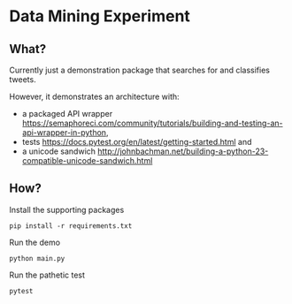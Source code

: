 # Data Mining Experiment

## What?

Currently just a demonstration package that searches for and classifies tweets.

However, it demonstrates an architecture with:

* a packaged API wrapper <https://semaphoreci.com/community/tutorials/building-and-testing-an-api-wrapper-in-python>, 
* tests <https://docs.pytest.org/en/latest/getting-started.html> and 
* a unicode sandwich <http://johnbachman.net/building-a-python-23-compatible-unicode-sandwich.html>

## How?

Install the supporting packages

```
pip install -r requirements.txt
```

Run the demo

```
python main.py
```

Run the pathetic test

```
pytest
```